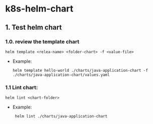 # k8s-helm-chart

## 1. Test helm chart
### 1.0. review the template chart
    helm template <relea-name> <folder-chart> -f <value-file>
- Example:
    ```
    helm template hello-world ./charts/java-application-chart -f ./charts/java-application-chart/values.yaml
    ```
### 1.1 Lint chart:
    helm lint <chart-folder>
- Example:
    ```
     helm lint ./charts/java-application-chart
    ```


